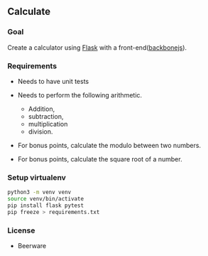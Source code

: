 ## Calculate

### Goal

Create a calculator using [Flask](https://palletsprojects.com/p/flask/) with a front-end([backbonejs](https://backbonejs.org/)).

### Requirements

- Needs to have unit tests
- Needs to perform the following arithmetic. 
  - Addition, 
  - subtraction, 
  - multiplication 
  - division.

- For bonus points, calculate the modulo between two numbers.
- For bonus points, calculate the square root of a number.

### Setup virtualenv

```sh
python3 -m venv venv
source venv/bin/activate
pip install flask pytest
pip freeze > requirements.txt
```

### License

- Beerware